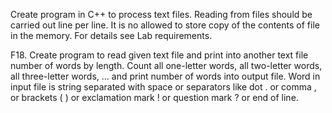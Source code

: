 Create program in C++ to process text files. Reading from files should be carried out line per line. It is no allowed to store copy of the contents of file in the memory. For details see Lab requirements.

F18. Create program to read given text file and print into another text file number of words by length. Count all one-letter words, all two-letter words, all three-letter words, ... and print number of words into output file. Word in input file is string separated with space or separators like  dot . or comma , or brackets ( ) or exclamation mark ! or question mark ? or end of line.
